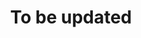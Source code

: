 ---
title: "To be updated"
description: "'This blog will be updated soon"
picture: slide2.jpg
label_default: "alice" 
label_primary: "story"
label_success: 
label_info: "personal"
label_warning: "warning"
label_danger: 
---